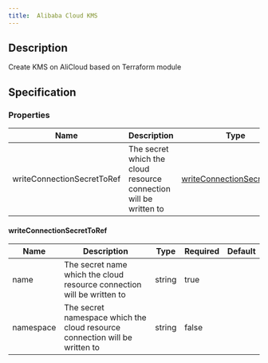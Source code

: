 ```yaml
---
title:  Alibaba Cloud KMS
---
```


## Description

Create KMS on AliCloud based on Terraform module

## Specification


### Properties

 Name | Description | Type | Required | Default 
 ------------ | ------------- | ------------- | ------------- | ------------- 
 writeConnectionSecretToRef | The secret which the cloud resource connection will be written to | [writeConnectionSecretToRef](#writeConnectionSecretToRef) | false |  


#### writeConnectionSecretToRef

 Name | Description | Type | Required | Default 
 ------------ | ------------- | ------------- | ------------- | ------------- 
 name | The secret name which the cloud resource connection will be written to | string | true |  
 namespace | The secret namespace which the cloud resource connection will be written to | string | false |  
